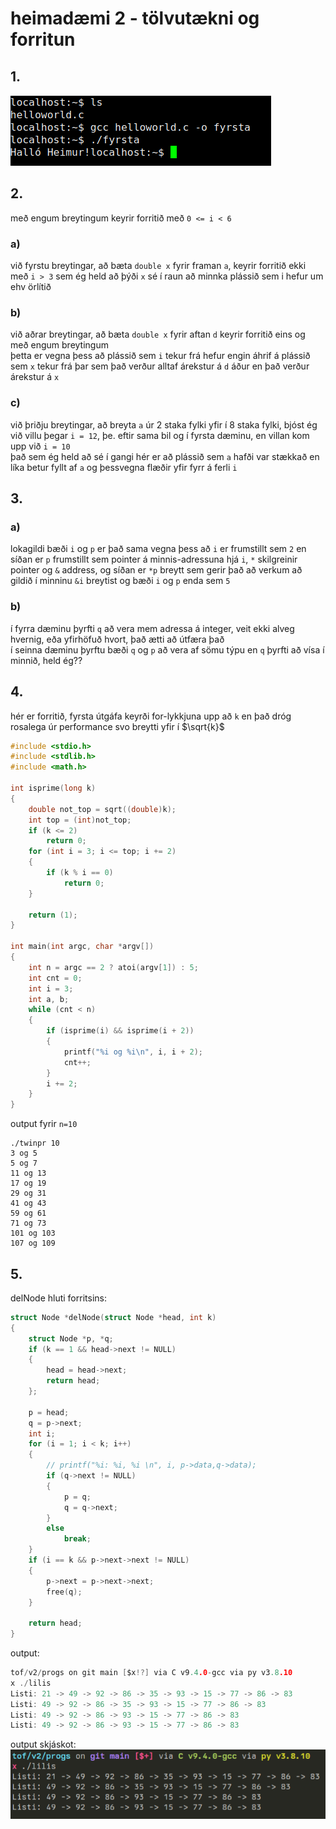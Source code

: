 
# heimadæmi 2 - tölvutækni og forritun
## 1. 
![skjámynd af JSLinux skipunum](./imgs/skipanir.png)

## 2.
með engum breytingum keyrir forritið með `0 <= i < 6`

### a)
við fyrstu breytingar, að bæta `double x` fyrir framan `a`, keyrir forritið ekki með `i > 3` sem ég held að þýði `x` sé í raun að minnka plássið sem i hefur um ehv örlítið

### b)
við aðrar breytingar, að bæta `double x` fyrir aftan `d` keyrir forritið eins og með engum breytingum   
þetta er vegna þess að plássið sem `i` tekur frá hefur engin áhrif á plássið sem `x` tekur frá þar sem það verður alltaf árekstur á `d` áður en það verður árekstur á `x`

### c)
við þriðju breytingar, að breyta `a` úr 2 staka fylki yfir í 8 staka fylki, bjóst ég við villu þegar `i = 12`, þe. eftir sama bil og í fyrsta dæminu, en villan kom upp við `i = 10`   
það sem ég held að sé í gangi hér er að plássið sem `a` hafði var stækkað en líka betur fyllt af `a` og þessvegna flæðir yfir fyrr á ferli `i`


## 3.
### a)
lokagildi bæði `i` og `p` er það sama vegna þess að `i` er frumstillt sem `2` en síðan er `p` frumstillt sem pointer á minnis-adressuna hjá `i`, `*` skilgreinir pointer og `&` address, og síðan er `*p` breytt sem gerir það að verkum að gildið í minninu `&i` breytist og bæði `i` og `p` enda sem `5`

### b)
í fyrra dæminu þyrfti `q` að vera mem adressa á integer, veit ekki alveg hvernig, eða yfirhöfuð hvort, það ætti að útfæra það  
í seinna dæminu þyrftu bæði `q` og `p` að vera af sömu týpu en `q` þyrfti að vísa í minnið, held ég??

<div class='pb'></div>

## 4.
hér er forritið, fyrsta útgáfa keyrði for-lykkjuna upp að `k` en það dróg rosalega úr performance svo breytti yfir í $\sqrt{k}$ 

```C
#include <stdio.h>
#include <stdlib.h>
#include <math.h>

int isprime(long k)
{
    double not_top = sqrt((double)k);
    int top = (int)not_top;
    if (k <= 2)
        return 0;
    for (int i = 3; i <= top; i += 2)
    {
        if (k % i == 0)
            return 0;
    }

    return (1);
}

int main(int argc, char *argv[])
{
    int n = argc == 2 ? atoi(argv[1]) : 5;
    int cnt = 0;
    int i = 3;
    int a, b;
    while (cnt < n)
    {
        if (isprime(i) && isprime(i + 2))
        {
            printf("%i og %i\n", i, i + 2);
            cnt++;
        }
        i += 2;
    }
}
```

<div class='pb'></div>

output fyrir `n=10`
```
./twinpr 10  
3 og 5  
5 og 7  
11 og 13  
17 og 19  
29 og 31  
41 og 43  
59 og 61  
71 og 73  
101 og 103  
107 og 109  
```

## 5.
delNode hluti forritsins:
```c
struct Node *delNode(struct Node *head, int k)
{
    struct Node *p, *q;
    if (k == 1 && head->next != NULL)
    {
        head = head->next;
        return head;
    };

    p = head;
    q = p->next;
    int i;
    for (i = 1; i < k; i++)
    {
        // printf("%i: %i, %i \n", i, p->data,q->data);
        if (q->next != NULL)
        {
            p = q;
            q = q->next;
        }
        else
            break;
    }
    if (i == k && p->next->next != NULL)
    {
        p->next = p->next->next;
        free(q);
    }

    return head;
}
```

output:  
```c
tof/v2/progs on git main [$x!?] via C v9.4.0-gcc via py v3.8.10 
x ./lilis
Listi: 21 -> 49 -> 92 -> 86 -> 35 -> 93 -> 15 -> 77 -> 86 -> 83
Listi: 49 -> 92 -> 86 -> 35 -> 93 -> 15 -> 77 -> 86 -> 83
Listi: 49 -> 92 -> 86 -> 93 -> 15 -> 77 -> 86 -> 83
Listi: 49 -> 92 -> 86 -> 93 -> 15 -> 77 -> 86 -> 83
```

output skjáskot:  
![skjáskot output](imgs/lilisOutput.png)